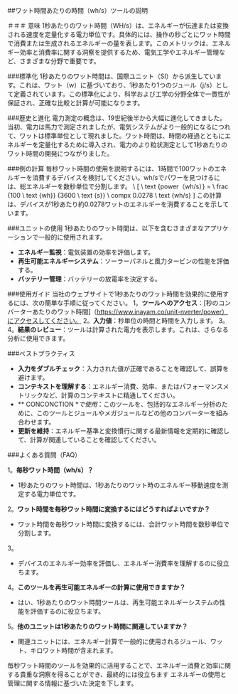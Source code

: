 ##ワット時間あたりの時間（wh/s）ツールの説明

＃＃＃ 意味
1秒あたりのワット時間（WH/s）は、エネルギーが伝達または変換される速度を定量化する電力単位です。具体的には、操作の秒ごとにワット時間で消費または生成されるエネルギーの量を表します。このメトリックは、エネルギー効率と消費率に関する洞察を提供するため、電気工学やエネルギー管理など、さまざまな分野で重要です。

###標準化
1秒あたりのワット時間は、国際ユニット（SI）から派生しています。これは、ワット（w）に基づいており、1秒あたり1つのジュール（j/s）として定義されています。この標準化により、科学および工学の分野全体で一貫性が保証され、正確な比較と計算が可能になります。

###歴史と進化
電力測定の概念は、19世紀後半から大幅に進化してきました。当初、電力は馬力で測定されましたが、電気システムがより一般的になるにつれて、ワットは標準単位として現れました。ワット時間は、時間の経過とともにエネルギーを定量化するために導入され、電力のより粒状測定として1秒あたりのワット時間の開発につながりました。

###例の計算
毎秒ワット時間の使用を説明するには、1時間で100ワットのエネルギーを消費するデバイスを検討してください。wh/sでパワーを見つけるには、総エネルギーを数秒単位で分割します。
\ [
\ text {power（wh/s）} = \ frac {100 \ text {wh}} {3600 \ text {s}} \ compx 0.0278 \ text {wh/s}
\]
この計算は、デバイスが1秒あたり約0.0278ワットのエネルギーを消費することを示しています。

###ユニットの使用
1秒あたりのワット時間は、以下を含むさまざまなアプリケーションで一般的に使用されます。
-  **エネルギー監視**：電気装置の効率を評価します。
-  **再生可能エネルギーシステム**：ソーラーパネルと風力タービンの性能を評価する。
-  **バッテリー管理**：バッテリーの放電率を決定する。

###使用ガイド
当社のウェブサイトで1秒あたりのワット時間を効果的に使用するには、次の簡単な手順に従ってください。
1。**ツールへのアクセス**：[秒のコンバーターあたりのワット時間]（https://www.inayam.co/unit-nverter/power）にアクセスしてください。
2。**入力値**：秒単位の時間と時間を入力します。
3。
4。**結果のレビュー**：ツールは計算された電力を表示します。これは、さらなる分析に使用できます。

###ベストプラクティス
-  **入力をダブルチェック**：入力された値が正確であることを確認して、誤算を避けます。
-  **コンテキストを理解する**：エネルギー消費、効率、またはパフォーマンスメトリックなど、計算のコンテキストに精通してください。
-  ** CONCONCTION **で使用*：このツールを、包括的なエネルギー分析のために、このツールとジュールやメガジュールなどの他のコンバーターを組み合わせます。
-  **更新を維持**：エネルギー基準と変換慣行に関する最新情報を定期的に確認して、計算が関連していることを確認してください。

###よくある質問（FAQ）

1。**毎秒ワット時間（wh/s）？**
-  1秒あたりのワット時間は、1秒あたりのワット時のエネルギー移動速度を測定する電力単位です。

2。**ワット時間を毎秒ワット時間に変換するにはどうすればよいですか？**
- ワット時間を毎秒ワット時間に変換するには、合計ワット時間を数秒単位で分割します。

3。
- デバイスのエネルギー効率を評価し、エネルギー消費率を理解するのに役立ちます。

4。**このツールを再生可能エネルギーの計算に使用できますか？**
- はい、1秒あたりのワット時間ツールは、再生可能エネルギーシステムの性能を評価するのに役立ちます。

5。**他のユニットは1秒あたりのワット時間に関連していますか？**
- 関連ユニットには、エネルギー計算で一般的に使用されるジュール、ワット、キロワット時間が含まれます。

毎秒ワット時間のツールを効果的に活用することで、エネルギー消費と効率に関する貴重な洞察を得ることができ、最終的には役立ちます エネルギーの使用と管理に関する情報に基づいた決定を下します。